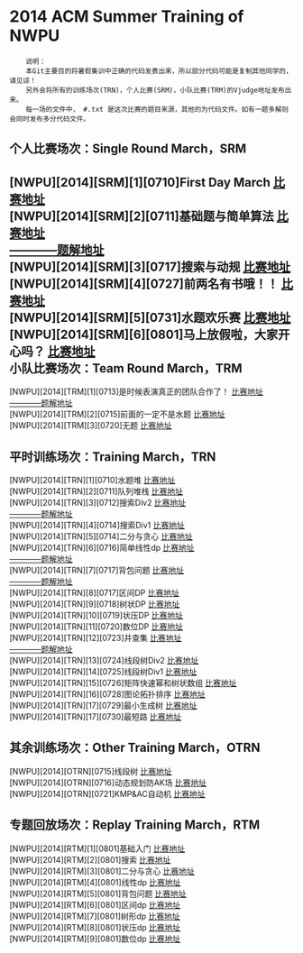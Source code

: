 2014 ACM Summer Training of NWPU
==============================
		说明：
		本Git主要目的将暑假集训中正确的代码发表出来，所以部分代码可能是复制其他同学的，请见谅！
		另外会将所有的训练场次(TRN)，个人比赛(SRM)，小队比赛(TRM)的Vjudge地址发布出来。
		每一场的文件中， #.txt 是这次比赛的题目来源，其他的为代码文件。如有一题多解则会同时发布多分代码文件。

个人比赛场次：Single Round March，SRM 
------------------------------
[NWPU][2014][SRM][1][0710]First Day March
[比赛地址](http://vjudge.net/contest/view.action?cid=49336#overview)<br />
[NWPU][2014][SRM][2][0711]基础题与简单算法
[比赛地址](http://vjudge.net/contest/view.action?cid=49392#overview)<br />
[————题解地址](http://polossk.com/archives/836)<br />
[NWPU][2014][SRM][3][0717]搜索与动规
[比赛地址](http://vjudge.net/contest/view.action?cid=49918#overview)<br />
[NWPU][2014][SRM][4][0727]前两名有书哦！！
[比赛地址](http://vjudge.net/contest/view.action?cid=51335#overview)<br />
[NWPU][2014][SRM][5][0731]水题欢乐赛
[比赛地址](http://vjudge.net/contest/view.action?cid=51908#overview)<br />
[NWPU][2014][SRM][6][0801]马上放假啦，大家开心吗？
[比赛地址](http://vjudge.net/contest/view.action?cid=51905#overview)<br />
小队比赛场次：Team Round March，TRM 
------------------------------
[NWPU][2014][TRM][1][0713]是时候表演真正的团队合作了！ 
[比赛地址](http://vjudge.net/contest/view.action?cid=49507#overview)<br />
[————题解地址](http://polossk.com/archives/838)<br />
[NWPU][2014][TRM][2][0715]前面的一定不是水题
[比赛地址](http://vjudge.net/contest/view.action?cid=49714#overview)<br />
[NWPU][2014][TRM][3][0720]无题
[比赛地址](http://vjudge.net/contest/view.action?cid=50333#overview)<br />

平时训练场次：Training March，TRN
------------------------------
[NWPU][2014][TRN][1][0710]水题堆
[比赛地址](http://vjudge.net/contest/view.action?cid=49290#overview)<br />
[NWPU][2014][TRN][2][0711]队列堆栈
[比赛地址](http://vjudge.net/contest/view.action?cid=49375#overview)<br />
[NWPU][2014][TRN][3][0712]搜索Div2
[比赛地址](http://vjudge.net/contest/view.action?cid=49420#overview)<br />
[————题解地址](http://blog.csdn.net/polossk/article/details/37818941)<br />
[NWPU][2014][TRN][4][0714]搜索Div1
[比赛地址](http://vjudge.net/contest/view.action?cid=49557#overview)<br />
[NWPU][2014][TRN][5][0714]二分与贪心
[比赛地址](http://vjudge.net/contest/view.action?cid=49586#overview)<br />
[NWPU][2014][TRN][6][0716]简单线性dp
[比赛地址](http://vjudge.net/contest/view.action?cid=49759#overview)<br />
[————题解地址](http://polossk.com/archives/834)<br />
[NWPU][2014][TRN][7][0717]背包问题
[比赛地址](http://vjudge.net/contest/view.action?cid=49932#overview)<br />
[————题解地址](http://polossk.com/archives/762)<br />
[NWPU][2014][TRN][8][0717]区间DP
[比赛地址](http://vjudge.net/contest/view.action?cid=49961#overview)<br />
[NWPU][2014][TRN][9][0718]树状DP
[比赛地址](http://vjudge.net/contest/view.action?cid=50060#overview)<br />
[NWPU][2014][TRN][10][0719]状压DP
[比赛地址](http://vjudge.net/contest/view.action?cid=50137#overview)<br />
[NWPU][2014][TRN][11][0720]数位DP
[比赛地址](http://vjudge.net/contest/view.action?cid=50274#overview)<br />
[NWPU][2014][TRN][12][0723]并查集
[比赛地址](http://vjudge.net/contest/view.action?cid=50731#overview)<br />
[————题解地址](http://polossk.com/archives/731)<br />
[NWPU][2014][TRN][13][0724]线段树Div2
[比赛地址](http://vjudge.net/contest/view.action?cid=50850#overview)<br />
[NWPU][2014][TRN][14][0725]线段树Div1
[比赛地址](http://vjudge.net/contest/view.action?cid=51005#overview)<br />
[NWPU][2014][TRN][15][0726]矩阵快速幂和树状数组
[比赛地址](http://vjudge.net/contest/view.action?cid=51124#overview)<br />
[NWPU][2014][TRN][16][0728]图论拓扑排序
[比赛地址](http://vjudge.net/contest/view.action?cid=51448#overview)<br />
[NWPU][2014][TRN][17][0729]最小生成树
[比赛地址](http://vjudge.net/contest/view.action?cid=51564#overview)<br />
[NWPU][2014][TRN][17][0730]最短路
[比赛地址](http://vjudge.net/contest/view.action?cid=51665#overview)<br />

其余训练场次：Other Training March，OTRN
------------------------------
[NWPU][2014][OTRN][0715]线段树 
[比赛地址](http://vjudge.net/contest/view.action?cid=49647#overview)<br />
[NWPU][2014][OTRN][0716]动态规划防AK场
[比赛地址](http://vjudge.net/contest/view.action?cid=49815#overview)<br />
[NWPU][2014][OTRN][0721]KMP&AC自动机
[比赛地址](http://vjudge.net/contest/view.action?cid=50475#overview)<br />

专题回放场次：Replay Training March，RTM
------------------------------
[NWPU][2014][RTM][1][0801]基础入门
[比赛地址](http://vjudge.net/contest/view.action?cid=50528#overview)<br />
[NWPU][2014][RTM][2][0801]搜索
[比赛地址](http://vjudge.net/contest/view.action?cid=50529#overview)<br />
[NWPU][2014][RTM][3][0801]二分与贪心
[比赛地址](http://vjudge.net/contest/view.action?cid=50530#overview)<br />
[NWPU][2014][RTM][4][0801]线性dp
[比赛地址](http://vjudge.net/contest/view.action?cid=51566#overview)<br />
[NWPU][2014][RTM][5][0801]背包问题
[比赛地址](http://vjudge.net/contest/view.action?cid=51567#overview)<br />
[NWPU][2014][RTM][6][0801]区间dp
[比赛地址](http://vjudge.net/contest/view.action?cid=51568#overview)<br />
[NWPU][2014][RTM][7][0801]树形dp
[比赛地址](http://vjudge.net/contest/view.action?cid=51569#overview)<br />
[NWPU][2014][RTM][8][0801]状压dp
[比赛地址](http://vjudge.net/contest/view.action?cid=51571#overview)<br />
[NWPU][2014][RTM][9][0801]数位dp
[比赛地址](http://vjudge.net/contest/view.action?cid=51572#overview)<br />
